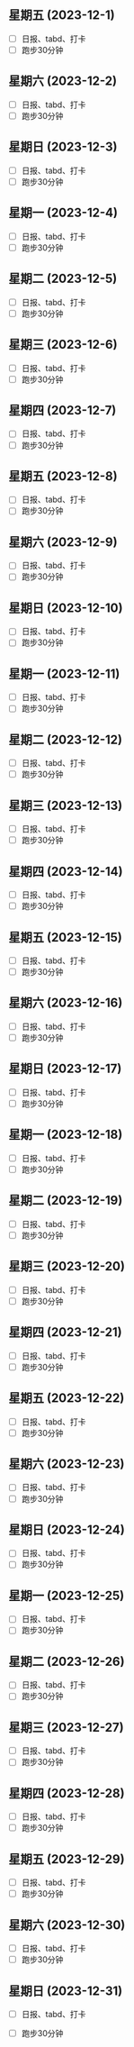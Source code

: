
## 星期五 (2023-12-1) 

- [ ] 日报、tabd、打卡
- [ ] 跑步30分钟
        
## 星期六 (2023-12-2) 

- [ ] 日报、tabd、打卡
- [ ] 跑步30分钟
        
## 星期日 (2023-12-3) 

- [ ] 日报、tabd、打卡
- [ ] 跑步30分钟
        
## 星期一 (2023-12-4) 

- [ ] 日报、tabd、打卡
- [ ] 跑步30分钟
        
## 星期二 (2023-12-5) 

- [ ] 日报、tabd、打卡
- [ ] 跑步30分钟
        
## 星期三 (2023-12-6) 

- [ ] 日报、tabd、打卡
- [ ] 跑步30分钟
        
## 星期四 (2023-12-7) 

- [ ] 日报、tabd、打卡
- [ ] 跑步30分钟
        
## 星期五 (2023-12-8) 

- [ ] 日报、tabd、打卡
- [ ] 跑步30分钟
        
## 星期六 (2023-12-9) 

- [ ] 日报、tabd、打卡
- [ ] 跑步30分钟
        
## 星期日 (2023-12-10) 

- [ ] 日报、tabd、打卡
- [ ] 跑步30分钟
        
## 星期一 (2023-12-11) 

- [ ] 日报、tabd、打卡
- [ ] 跑步30分钟
        
## 星期二 (2023-12-12) 

- [ ] 日报、tabd、打卡
- [ ] 跑步30分钟
        
## 星期三 (2023-12-13) 

- [ ] 日报、tabd、打卡
- [ ] 跑步30分钟
        
## 星期四 (2023-12-14) 

- [ ] 日报、tabd、打卡
- [ ] 跑步30分钟
        
## 星期五 (2023-12-15) 

- [ ] 日报、tabd、打卡
- [ ] 跑步30分钟
        
## 星期六 (2023-12-16) 

- [ ] 日报、tabd、打卡
- [ ] 跑步30分钟
        
## 星期日 (2023-12-17) 

- [ ] 日报、tabd、打卡
- [ ] 跑步30分钟
        
## 星期一 (2023-12-18) 

- [ ] 日报、tabd、打卡
- [ ] 跑步30分钟
        
## 星期二 (2023-12-19) 

- [ ] 日报、tabd、打卡
- [ ] 跑步30分钟
        
## 星期三 (2023-12-20) 

- [ ] 日报、tabd、打卡
- [ ] 跑步30分钟
        
## 星期四 (2023-12-21) 

- [ ] 日报、tabd、打卡
- [ ] 跑步30分钟
        
## 星期五 (2023-12-22) 

- [ ] 日报、tabd、打卡
- [ ] 跑步30分钟
        
## 星期六 (2023-12-23) 

- [ ] 日报、tabd、打卡
- [ ] 跑步30分钟
        
## 星期日 (2023-12-24) 

- [ ] 日报、tabd、打卡
- [ ] 跑步30分钟
        
## 星期一 (2023-12-25) 

- [ ] 日报、tabd、打卡
- [ ] 跑步30分钟
        
## 星期二 (2023-12-26) 

- [ ] 日报、tabd、打卡
- [ ] 跑步30分钟
        
## 星期三 (2023-12-27) 

- [ ] 日报、tabd、打卡
- [ ] 跑步30分钟
        
## 星期四 (2023-12-28) 

- [ ] 日报、tabd、打卡
- [ ] 跑步30分钟
        
## 星期五 (2023-12-29) 

- [ ] 日报、tabd、打卡
- [ ] 跑步30分钟
        
## 星期六 (2023-12-30) 

- [ ] 日报、tabd、打卡
- [ ] 跑步30分钟
        
## 星期日 (2023-12-31) 

- [ ] 日报、tabd、打卡
- [ ] 跑步30分钟
        